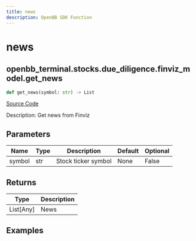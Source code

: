 ```yaml
---
title: news
description: OpenBB SDK Function
---
```


# news

## openbb_terminal.stocks.due_diligence.finviz_model.get_news

```python title='openbb_terminal/stocks/due_diligence/finviz_model.py'
def get_news(symbol: str) -> List
```
[Source Code](https://github.com/OpenBB-finance/OpenBBTerminal/tree/main/openbb_terminal/stocks/due_diligence/finviz_model.py#L16)

Description: Get news from Finviz

## Parameters

| Name | Type | Description | Default | Optional |
| ---- | ---- | ----------- | ------- | -------- |
| symbol | str | Stock ticker symbol | None | False |

## Returns

| Type | Description |
| ---- | ----------- |
| List[Any] | News |

## Examples


